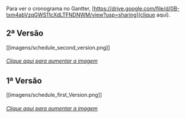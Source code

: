 Para ver o cronograma no Gantter, [https://drive.google.com/file/d/0B-txm4abVzqGWS11cXdLTFNDNWM/view?usp=sharing](clique aqui).

## 2ª Versão

[[imagens/schedule_second_version.png]]

###### [Clique aqui para aumentar a imagem](https://github.com/fga-gpp-mds/2016.2-WikiLegis/wiki/imagens/schedule_second_version.png)

## 1ª Versão

[[imagens/schedule_first_Version.png]]

###### [Clique aqui para aumentar a imagem](https://github.com/fga-gpp-mds/2016.2-WikiLegis/wiki/imagens/schedule_first_Version.png)